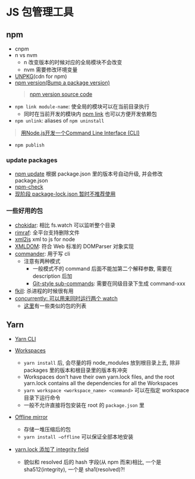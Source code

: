 # JS 包管理工具

## npm

* cnpm
* n vs nvm
  * n 改变版本的时候对应的全局模块不会改变
  * nvm 需要修改环境变量
* [UNPKG](https://unpkg.com)(cdn for npm)
* [npm version(Bump a package version)](https://docs.npmjs.com/cli/version)
  > [npm version source code](https://github.com/npm/npm/blob/latest/lib/version.js)
* `npm link module-name`: 使全局的模块可以在当前目录执行
  * 同时在当前开发的模块内 [npm link](https://docs.npmjs.com/cli/link.html) 也可以方便开发依赖包
* `npm unlink`: aliases of `npm uninstall`

> [用Node.js开发一个Command Line Interface (CLI)](https://zhuanlan.zhihu.com/p/38730825)

* `npm publish`

### update packages

* [npm update](https://docs.npmjs.com/cli/update) 根据 package.json 里的版本号自动升级, 并会修改 package.json
* [npm-check](https://www.npmjs.com/package/npm-check)
* [现阶段 package-lock.json 暂时不推荐使用](http://harttle.land/2017/11/30/npm-package-lock.html)

### 一些好用的包

* [chokidar](https://www.npmjs.com/package/chokidar): 相比 fs.watch 可以监听整个目录
* [rimraf](https://www.npmjs.com/package/rimraf): 全平台支持删除文件
* [xml2js](https://github.com/Leonidas-from-XIV/node-xml2js) xml to js for node
* [XMLDOM](https://github.com/jindw/xmldom): 符合 Web 标准的 DOMParser 对象实现
* [commander](https://github.com/tj/commander.js): 用于写 cli
  * 注意有两种模式
    * 一般模式不的 command 后面不能加第二个解释参数, 需要在 description 后加
    * [Git-style sub-commands](https://github.com/tj/commander.js#git-style-sub-commands): 需要在同级目录下生成 command-xxx
* [fkill](https://github.com/sindresorhus/fkill-cli): 杀进程的时候很有用
* [concurrently: 可以用来同时运行两个 watch](https://github.com/kimmobrunfeldt/concurrently)
  * [这里](https://github.com/mysticatea/npm-run-all/issues/10)有一些类似的包的列表

## Yarn

* [Yarn CLI](https://yarnpkg.com/lang/en/docs/cli/)
* [Workspaces](https://yarnpkg.com/blog/2017/08/02/introducing-workspaces/)
  * `yarn install` 后, 会尽量的将 node_modules 放到根目录上去, 除非 packages 里的版本和根目录里的版本有冲突
  * Workspaces don’t have their own yarn.lock files, and the root yarn.lock contains all the dependencies for all the Workspaces
  * `yarn workspace <workspace_name> <command>` 可以在指定 workspace 目录下运行命令
  * 一般不允许直接将包安装在 root 的 `package.json` 里
* [Offline mirror](https://yarnpkg.com/blog/2016/11/24/offline-mirror/)
  * 存储一堆压缩后的包
  * `yarn install –offline` 可以保证全部本地安装

* [yarn.lock 添加了 integrity field](https://github.com/yarnpkg/yarn/pull/5042)
  * 貌似和 resolved 后的 hash 字段(从 npm 而来)相比, 一个是 sha512(integrity), 一个是 sha1(resolved)?!
